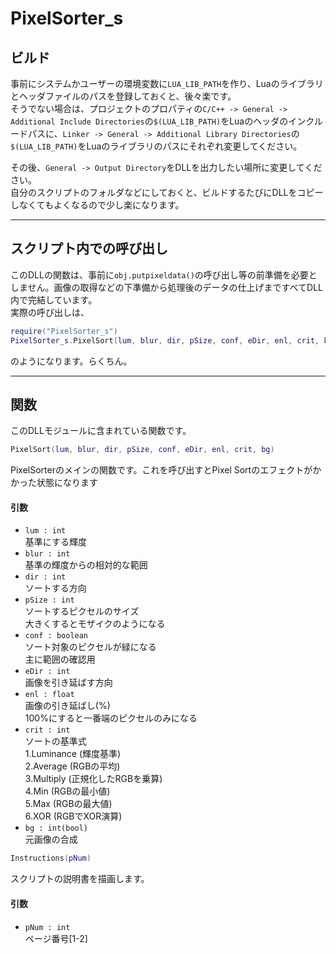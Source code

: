 # PixelSorter_s

## ビルド

事前にシステムかユーザーの環境変数に`LUA_LIB_PATH`を作り、Luaのライブラリとヘッダファイルのパスを登録しておくと、後々楽です。  
そうでない場合は、プロジェクトのプロパティの`C/C++ -> General -> Additional Include Directories`の`$(LUA_LIB_PATH)`をLuaのヘッダのインクルードパスに、`Linker -> General -> Additional Library Directories`の`$(LUA_LIB_PATH)`をLuaのライブラリのパスにそれぞれ変更してください。  

その後、`General -> Output Directory`をDLLを出力したい場所に変更してください。  
自分のスクリプトのフォルダなどにしておくと、ビルドするたびにDLLをコピーしなくてもよくなるので少し楽になります。

___
## スクリプト内での呼び出し
このDLLの関数は、事前に`obj.putpixeldata()`の呼び出し等の前準備を必要としません。画像の取得などの下準備から処理後のデータの仕上げまですべてDLL内で完結しています。  
実際の呼び出しは、
```lua
require("PixelSorter_s")
PixelSorter_s.PixelSort(lum, blur, dir, pSize, conf, eDir, enl, crit, bg)
```
のようになります。らくちん。

___
## 関数
このDLLモジュールに含まれている関数です。

```lua
PixelSort(lum, blur, dir, pSize, conf, eDir, enl, crit, bg)
```
PixelSorterのメインの関数です。これを呼び出すとPixel Sortのエフェクトがかかった状態になります
#### 引数
* `lum : int`  
	基準にする輝度
* `blur : int`  
	基準の輝度からの相対的な範囲
* `dir : int`  
	ソートする方向
* `pSize : int`  
	ソートするピクセルのサイズ  
	大きくするとモザイクのようになる
* `conf : boolean`  
	ソート対象のピクセルが緑になる  
	主に範囲の確認用
* `eDir : int`  
	画像を引き延ばす方向
* `enl : float`  
	画像の引き延ばし(%)  
	100%にすると一番端のピクセルのみになる
* `crit : int`  
	ソートの基準式  
	1.Luminance (輝度基準)  
	2.Average (RGBの平均)  
	3.Multiply (正規化したRGBを乗算)  
	4.Min (RGBの最小値)  
	5.Max (RGBの最大値)  
	6.XOR (RGBでXOR演算)
* `bg : int(bool)`  
	元画像の合成

```lua
Instructions(pNum)
```
スクリプトの説明書を描画します。
#### 引数
* `pNum : int`  
	ページ番号[1-2]